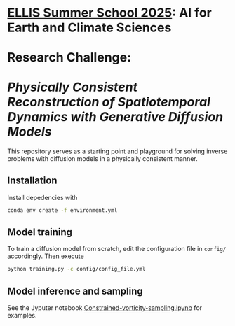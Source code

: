 # [ELLIS Summer School 2025](https://www.ellis-jena.eu/summer-school-2025/): AI for Earth and Climate Sciences <br><br> Research Challenge: <br><br> *Physically Consistent Reconstruction of Spatiotemporal Dynamics with Generative Diffusion Models*

This repository serves as a starting point and playground for solving inverse problems with diffusion models in a physically consistent manner.

## Installation

Install depedencies with

```bash
conda env create -f environment.yml
```

## Model training

To train a diffusion model from scratch, edit the configuration file in `config/` accordingly. Then execute

```bash
python training.py -c config/config_file.yml
```

## Model inference and sampling

See the Jyputer notebook [Constrained-vorticity-sampling.ipynb](notebooks/Constrained-vorticity-sampling.ipynb) for examples.
